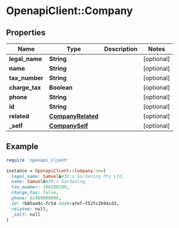# OpenapiClient::Company

## Properties

| Name | Type | Description | Notes |
| ---- | ---- | ----------- | ----- |
| **legal_name** | **String** |  | [optional] |
| **name** | **String** |  | [optional] |
| **tax_number** | **String** |  | [optional] |
| **charge_tax** | **Boolean** |  | [optional] |
| **phone** | **String** |  | [optional] |
| **id** | **String** |  | [optional] |
| **related** | [**CompanyRelated**](CompanyRelated.md) |  | [optional] |
| **_self** | [**CompanySelf**](CompanySelf.md) |  | [optional] |

## Example

```ruby
require 'openapi_client'

instance = OpenapiClient::Company.new(
  legal_name: Samuel&#39;s Gardening Pty Ltd,
  name: Samuel&#39;s Gardening,
  tax_number: 100200300,
  charge_tax: false,
  phone: 61400000000,
  id: 7b85aa9c-fc54-4449-afef-f52fc2b94cd3,
  related: null,
  _self: null
)
```

